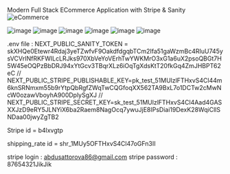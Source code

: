 
Modern Full Stack ECommerce Application with Stripe & Sanity
![eCommerce](https://user-images.githubusercontent.com/70088342/160780701-7bb38a57-76bd-49a2-a4ec-49f89c50a7c7.png)

![image](https://user-images.githubusercontent.com/70088342/160780701-7bb38a57-76bd-49a2-a4ec-49f89c50a7c7.png)
![image](https://user-images.githubusercontent.com/70088342/160780206-9cfe7c0a-3d8e-4a20-a055-b12efebe6c30.png)
![image](https://user-images.githubusercontent.com/70088342/160780265-692d37ac-7209-4d53-957a-e94b37d123c0.png)
![image](https://user-images.githubusercontent.com/70088342/160780381-7c947640-422e-4729-abae-21911e9bc716.png)
![image](https://user-images.githubusercontent.com/70088342/160780549-111ed048-cd4b-4740-b2fd-2c6fc3520c52.png)
![image](https://user-images.githubusercontent.com/70088342/160780884-22d6025e-9b7d-4493-8136-b3dfbf00a32f.png)


.env file : 
NEXT_PUBLIC_SANITY_TOKEN = skXHQe0Etewr4Rdaj3yeTZwfvF9OakdfdgqbTCm2Ifa51gaWzmBc4RIuU745ysVCVrINfRKFWILcLRJks970XbVeYoVErhTwYWKMrO3xG1a6uX2psoQBGt7H5W45eOQPzBbDRJ94xYtGcv3TBqrXLz6iOqTgXdsKtT20fkGq4ZmJHBPT62eC
//
NEXT_PUBLIC_STRIPE_PUBLISHABLE_KEY=pk_test_51MUlzlFTHxvS4Cl44m6knSRNmxm55b9rYtpQbRgfZWqTwCQGfoqXX562TA9BxL7o1DCTw2cMwNcW0ozawVboyhA900DplySgXJ
//
NEXT_PUBLIC_STRIPE_SECRET_KEY=sk_test_51MUlzlFTHxvS4Cl4Aad4GASXXJzD9eRY5JLNYiX6ba2Raem8NagOcq7ywuJjE8IPsDiai19DexK28WqiCllSNDaa00jwyZgTB2

Stripe id = b4lxvgtp

shipping_rate id = shr_1MUy5OFTHxvS4Cl47oGFn3II

stripe login : abdusattorova86@gmail.com
stripe password : 87654321JikJik

